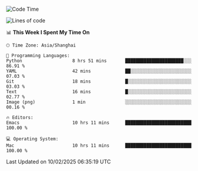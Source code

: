 <!--START_SECTION:waka-->
![Code Time](http://img.shields.io/badge/Code%20Time-2%2C517%20hrs%2034%20mins-blue)

![Lines of code](https://img.shields.io/badge/From%20Hello%20World%20I%27ve%20Written-335.2%20thousand%20lines%20of%20code-blue)

📊 **This Week I Spent My Time On** 

```text
🕑︎ Time Zone: Asia/Shanghai

💬 Programming Languages: 
Python                   8 hrs 51 mins       ██████████████████████░░░   86.91 % 
YAML                     42 mins             ██░░░░░░░░░░░░░░░░░░░░░░░   07.03 % 
Git                      18 mins             █░░░░░░░░░░░░░░░░░░░░░░░░   03.03 % 
Text                     16 mins             █░░░░░░░░░░░░░░░░░░░░░░░░   02.77 % 
Image (png)              1 min               ░░░░░░░░░░░░░░░░░░░░░░░░░   00.16 % 

🔥 Editors: 
Emacs                    10 hrs 11 mins      █████████████████████████   100.00 % 

💻 Operating System: 
Mac                      10 hrs 11 mins      █████████████████████████   100.00 % 
```


 Last Updated on 10/02/2025 06:35:19 UTC
<!--END_SECTION:waka-->
